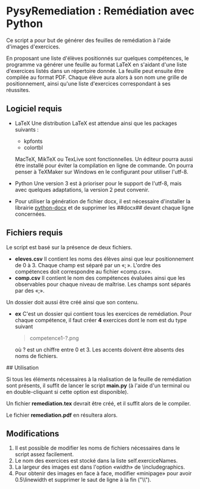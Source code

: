 # PysyRemediation : Remédiation avec Python

Ce script a pour but de générer des feuilles de remédiation à l'aide d'images d'exercices.

En proposant une liste d'élèves positionnés sur quelques compétences, le programme va générer une feuille au format LaTeX en s'aidant d'une liste d'exercices listés dans un répertoire donnée.
La feuille peut ensuite être compilée au format PDF. Chaque élève aura alors à son nom une grille de positionnement, ainsi qu'une liste d'exercices correspondant à ses réussites.

## Logiciel requis

* LaTeX
    Une distribution LaTeX est attendue ainsi que les packages suivants :
    * kpfonts
    * colortbl
    
    MacTeX, MikTeX ou TexLive sont fonctionnelles. Un éditeur pourra aussi être installé pour éviter la compilation en ligne de commande. On pourra penser à TeXMaker sur Windows en le configurant pour utiliser l'utf-8.
    
    
* Python
    Une version 3 est à prioriser pour le support de l'utf-8, mais avec quelques adaptations, la version 2 peut convenir.

* Pour utiliser la génération de fichier docx, il est nécessaire d'installer la librairie [python-docx](https://python-docx.readthedocs.io/en/latest/) et de supprimer les ##docx## devant chaque ligne concernées.


## Fichiers requis

Le script est basé sur la présence de deux fichiers.

* **eleves.csv**
    Il contient les noms des élèves ainsi que leur positionnement de 0 à 3. Chaque champ est séparé par un «; ». L'ordre des compétences doit correspondre au fichier «comp.csv».
* **comp.csv**
    Il contient le nom des compétences évaluées ainsi que les observables pour chaque niveau de maîtrise. Les champs sont séparés par des «;».

Un dossier doit aussi être créé ainsi que son contenu.

* **ex**
    C'est un dossier qui contient tous les exercices de remédiation. Pour chaque compétence, il faut créer **4** exercices dont le nom est du type suivant 

    >competence1-?.png
    
    où ? est un chiffre entre 0 et 3. Les accents doivent être absents des noms de fichiers.

## Utilisation

Si tous les éléments nécessaires à la réalisation de la feuille de remédiation sont présents, il suffit de lancer le script **main.py** (à l'aide d'un terminal ou en double-cliquant si cette option est disponible).

Un fichier **remediation.tex** devrait être créé, et il suffit alors de le compiler.

Le fichier **remediation.pdf** en résultera alors.

## Modifications

1. Il est possible de modifier les noms de fichiers nécessaires dans le script assez facilement.
2. Le nom des exercices est stocké dans la liste self.exerciceNames.
3. La largeur des images est dans l'option «width» de \includegraphics.
4. Pour obtenir des images en face à face, modifier «minipage» pour avoir 0.5\linewidth et supprimer le saut de ligne à la fin ("\\\\").
